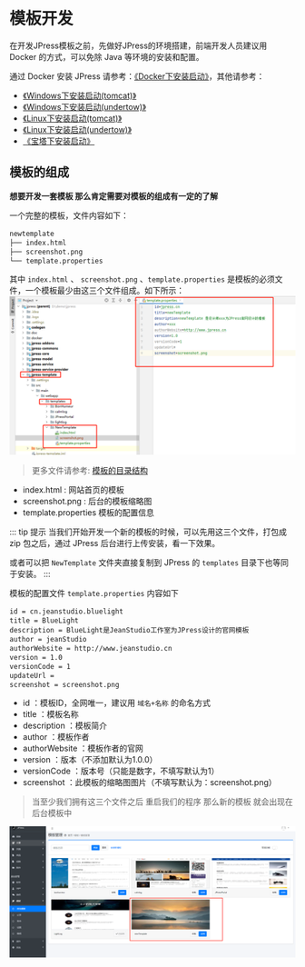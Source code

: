 # 模板开发

在开发JPress模板之前，先做好JPress的环境搭建，前端开发人员建议用 Docker 的方式，可以免除 Java 等环境的安装和配置。

通过 Docker 安装 JPress 请参考：[《Docker下安装启动》](/manual/install_docker.md)，其他请参考：
- [《Windows下安装启动(tomcat)》](/manual/windows-tomcat-deploy.md)
- [《Windows下安装启动(undertow)》](/manual/windows_undertow_deploy.md)
- [《Linux下安装启动(tomcat)》](/manual/linux-tomcat-deploy.md)
- [《Linux下安装启动(undertow)》](/manual/linux_undertow_deploy.md)
- [《宝塔下安装启动》](/manual/ces_bt_config.md)

## 模板的组成

**想要开发一套模板 那么肯定需要对模板的组成有一定的了解**

一个完整的模板，文件内容如下：

```
newtemplate
├── index.html
├── screenshot.png
└── template.properties
```

其中 `index.html` 、 `screenshot.png` 、`template.properties` 是模板的必须文件，一个模板最少由这三个文件组成。如下所示：
![img.png](../image/template/template_1.png)
> 更多文件请参考: [模板的目录结构](template_directory.md)

- index.html : 网站首页的模板
- screenshot.png : 后台的模板缩略图
- template.properties 模板的配置信息

::: tip 提示
当我们开始开发一个新的模板的时候，可以先用这三个文件，打包成 zip 包之后，通过 JPress 后台进行上传安装，看一下效果。

或者可以把 `NewTemplate` 文件夹直接复制到 JPress 的 `templates` 目录下也等同于安装。
:::

模板的配置文件 `template.properties` 内容如下

```
id = cn.jeanstudio.bluelight
title = BlueLight
description = BlueLight是JeanStudio工作室为JPress设计的官网模板
author = jeanStudio
authorWebsite = http://www.jeanstudio.cn
version = 1.0
versionCode = 1
updateUrl =
screenshot = screenshot.png
```

* id ：模板ID，全网唯一，建议用 `域名+名称` 的命名方式
* title ：模板名称
* description ：模板简介
* author ：模板作者
* authorWebsite ：模板作者的官网
* version ：版本（不添加默认为1.0.0）
* versionCode ：版本号（只能是数字，不填写默认为1）
* screenshot ：此模板的缩略图图片（不填写默认为：screenshot.png）

> 当至少我们拥有这三个文件之后 重启我们的程序 那么新的模板 就会出现在后台模板中

![img.png](../image/template/template_2.png)
